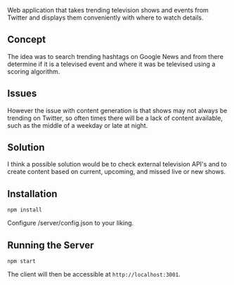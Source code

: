 Web application that takes trending television shows and events from Twitter and displays them conveniently with where to watch details.

## Concept
The idea was to search trending hashtags on Google News and from there determine if it is a televised event and where it was be televised using a scoring algorithm.

## Issues
However the issue with content generation is that shows may not always be trending on Twitter, so often times there will be a lack of content available, such as the middle of a weekday or late at night.

## Solution
I think a possible solution would be to check external television API's and to create content based on current, upcoming, and missed live or new shows.

## Installation
```
npm install
```
Configure /server/config.json to your liking.

## Running the Server
```
npm start
```

The client will then be accessible at `http://localhost:3001`.
